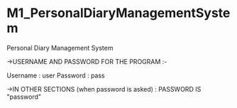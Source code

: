 # M1_PersonalDiaryManagementSystem

Personal Diary Management System

->USERNAME AND PASSWORD FOR THE PROGRAM :-

Username : user
Password : pass


->IN OTHER SECTIONS (when password is asked) : PASSWORD IS "password"
